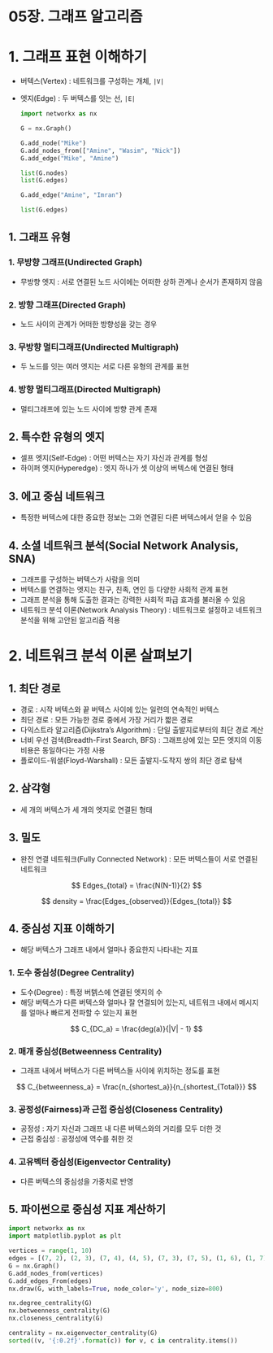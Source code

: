 # 05장. 그래프 알고리즘

# 1. 그래프 표현 이해하기

- 버텍스(Vertex) : 네트워크를 구성하는 개체, `|V|`
- 엣지(Edge) : 두 버텍스를 잇는 선, `|E|`
    
    ```python
    import networkx as nx
    
    G = nx.Graph()
    
    G.add_node("Mike")
    G.add_nodes_from(["Amine", "Wasim", "Nick"])
    G.add_edge("Mike", "Amine")
    
    list(G.nodes)
    list(G.edges)
    
    G.add_edge("Amine", "Imran")
    
    list(G.edges)
    ```
    

## 1. 그래프 유형

### 1. 무방향 그래프(Undirected Graph)

- 무방향 엣지 : 서로 연결된 노드 사이에는 어떠한 상하 관계나 순서가 존재하지 않음

### 2. 방향 그래프(Directed Graph)

- 노드 사이의 관계가 어떠한 방향성을 갖는 경우

### 3. 무방향 멀티그래프(Undirected Multigraph)

- 두 노드를 잇는 여러 엣지는 서로 다른 유형의 관계를 표현

### 4. 방향 멀티그래프(Directed Multigraph)

- 멀티그래프에 있는 노드 사이에 방향 관계 존재

## 2. 특수한 유형의 엣지

- 셀프 엣지(Self-Edge) : 어떤 버텍스는 자기 자신과 관계를 형성
- 하이퍼 엣지(Hyperedge) : 엣지 하나가 셋 이상의 버텍스에 연결된 형태

## 3. 에고 중심 네트워크

- 특정한 버텍스에 대한 중요한 정보는 그와 연결된 다른 버텍스에서 얻을 수 있음

## 4. 소셜 네트워크 분석(Social Network Analysis, SNA)

- 그래프를 구성하는 버텍스가 사람을 의미
- 버텍스를 연결하는 엣지는 친구, 친족, 연인 등 다양한 사회적 관계 표현
- 그래프 분석을 통해 도출한 결과는 강력한 사회적 파급 효과를 불러올 수 있음
- 네트워크 분석 이론(Network Analysis Theory) : 네트워크로 설정하고 네트워크 분석을 위해 고안된 알고리즘 적용

# 2. 네트워크 분석 이론 살펴보기

## 1. 최단 경로

- 경로 : 시작 버텍스와 끝 버텍스 사이에 있는 일련의 연속적인 버텍스
- 최단 경로 : 모든 가능한 경로 중에서 가장 거리가 짧은 경로
- 다익스트라 알고리즘(Dijkstra’s Algorithm) : 단일 출발지로부터의 최단 경로 계산
- 너비 우선 검색(Breadth-First Search, BFS) : 그래프상에 있는 모든 엣지의 이동 비용은 동일하다는 가정 사용
- 플로이드-워셜(Floyd-Warshall) : 모든 출발지-도착지 쌍의 최단 경로 탐색

## 2. 삼각형

- 세 개의 버텍스가 세 개의 엣지로 연결된 형태

## 3. 밀도

- 완전 연결 네트워크(Fully Connected Network) : 모든 버텍스들이 서로 연결된 네트워크

$$
Edges_{total} = \frac{N(N-1)}{2}
$$

$$
density = \frac{Edges_{observed}}{Edges_{total}}
$$

## 4. 중심성 지표 이해하기

- 해당 버텍스가 그래프 내에서 얼마나 중요한지 나타내는 지표

### 1. 도수 중심성(Degree Centrality)

- 도수(Degree) : 특정 버텕스에 연결된 엣지의 수
- 해당 버텍스가 다른 버텍스와 얼마나 잘 연결되어 있는지, 네트워크 내에서 메시지를 얼마나 빠르게 전파할 수 있는지 표현

$$
C_{DC_a} = \frac{deg(a)}{|V| - 1}
$$

### 2. 매개 중심성(Betweenness Centrality)

- 그래프 내에서 버텍스가 다른 버텍스들 사이에 위치하는 정도를 표현

$$
C_{betweenness_a} = \frac{n_{shortest_a}}{n_{shortest_{Total}}}
$$

### 3. 공정성(Fairness)과 근접 중심성(Closeness Centrality)

- 공정성 : 자기 자신과 그래프 내 다른 버텍스와의 거리를 모두 더한 것
- 근접 중심성 : 공정성에 역수를 취한 것

### 4. 고유벡터 중심성(Eigenvector Centrality)

- 다른 버텍스의 중심성을 가중치로 반영

## 5. 파이썬으로 중심성 지표 계산하기

```python
import networkx as nx
import matplotlib.pyplot as plt

vertices = range(1, 10)
edges = [(7, 2), (2, 3), (7, 4), (4, 5), (7, 3), (7, 5), (1, 6), (1, 7), (2, 8), (2, 9)]
G = nx.Graph()
G.add_nodes_from(vertices)
G.add_edges_From(edges)
nx.draw(G, with_labels=True, node_color='y', node_size=800)

nx.degree_centrality(G)
nx.betweenness_centrality(G)
nx.closeness_centrality(G)

centrality = nx.eigenvector_centrality(G)
sorted((v, '{:0.2f}'.format(c)) for v, c in centrality.items())
```
